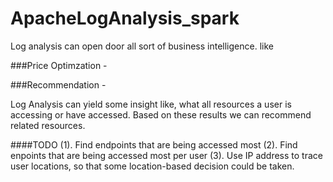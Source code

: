 # ApacheLogAnalysis_spark

Log analysis can open door all sort of business intelligence. like 

###Price Optimzation -

###Recommendation - 

Log Analysis can yield some insight like, what all resources a user is accessing or have accessed.
Based on these results we can recommend related resources.


####TODO
(1). Find endpoints that are being accessed most
(2). Find enpoints that are being accessed most per user
(3). Use IP address to trace user locations, so that some location-based decision could be taken.


